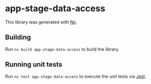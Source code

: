 # app-stage-data-access

This library was generated with [Nx](https://nx.dev).

## Building

Run `nx build app-stage-data-access` to build the library.

## Running unit tests

Run `nx test app-stage-data-access` to execute the unit tests via [Jest](https://jestjs.io).
